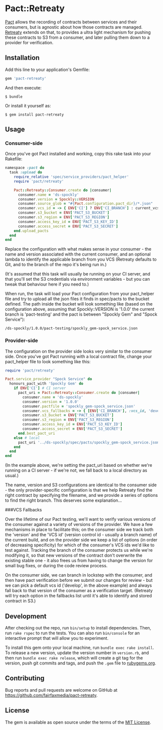 # Pact::Retreaty

[Pact](http://github.com/pact/pact) allows the recording of contracts between services and their consumers, but is agnostic about how those contracts are managed. [Retreaty](http://github.com/fairfacemedia/pact-retreaty) extends on that, to provides a ultra light mechanism for pushing these contracts to S3 from a consumer, and later pulling them down to a provider for verification.

## Installation

Add this line to your application's Gemfile:

```ruby
gem 'pact-retreaty'
```

And then execute:

    $ bundle

Or install it yourself as:

    $ gem install pact-retreaty

## Usage

### Consumer-side

Once you've got Pact installed and working, copy this rake task into your Rakefile:

```ruby
namespace :pact do
  task :upload do
    require_relative 'spec/service_providers/pact_helper'
    require 'pact/retreaty'

    Pact::Retreaty::Consumer.create do |consumer|
      consumer.name = 'ds-spockly'
      consumer.version = Spockly::VERSION
      consumer.source_glob = "#{Pact.configuration.pact_dir}/*.json"
      consumer.vcs_id = -> { ENV['CI'] ? ENV['CI_BRANCH'] : current_vcs_id }
      consumer.s3_bucket = ENV['PACT_S3_BUCKET']
      consumer.s3_region = ENV['PACT_S3_REGION']
      consumer.access_key_id = ENV['PACT_S3_KEY_ID']
      consumer.access_secret = ENV['PACT_S3_SECRET']
    end.upload_pacts
  end
end
```

Replace the configuration with what makes sense in your consumer - the name and version associated with the current consumer, and an optional lambda to identify the applicable branch from you VCS (Retreaty defaults to Git, and to the branch of the repo it's being run in.)

(It's assumed that this task will usually be running on your CI server, and that you'll set the S3 credentials via environment variables - but you can tweak that behaviour here if you need to.)

When run, the task will load your Pact configuration from your pact_helper file and try to upload all the json files it finds in spec/pacts to the bucket defined. The path inside the bucket will look something like (based on the configuration above, assuming that Spockly::VERSION is '1.0.0' the current branch is 'pact-testing' and the pact is between "Spockly Gem" and "Spock Service"):

```
/ds-spockly/1.0.0/pact-testing/spockly_gem-spock_service.json
```

### Provider-side

The configuration on the provider side looks very similar to the consumer side. Once you've got Pact running with a local contract file, change your pact_helper file to look something like this:

```ruby
require 'pact/retreaty'

Pact.service_provider "Spock Service" do
  honours_pact_with 'Spockly Gem' do
    if ENV['CI'] # CI server
      pact_uri = Pact::Retreaty::Consumer.create do |consumer|
        consumer.name = 'ds-spockly'
        consumer.version = '1.0.0'
        consumer.pactfile = 'spockly_gem-spock_service.json'
        consumer.vcs_fallbacks = -> { [ENV['CI_BRANCH'], :vcs_id, 'develop'] }
        consumer.s3_bucket = ENV['PACT_S3_BUCKET']
        consumer.s3_region = ENV['PACT_S3_REGION']
        consumer.access_key_id = ENV['PACT_S3_KEY_ID']
        consumer.access_secret = ENV['PACT_S3_SECRET']
      end.best_pact_uri
    else # local
      pact_uri '../ds-spockly/spec/pacts/spockly_gem-spock_service.json'
    end
  end
end
```

(In the example above, we're setting the pact_uri based on whether we're running on a CI server - if we're not, we fall back to a local directory as usual.)

The name, version and S3 configurations are identical to the consumer side - the only provider-specific configuration is that we help Retreaty find the right contract by specifying the filename, and we provide a series of options to find the right branch. This deserves some explanation...

###VCS Fallbacks

Over the lifetime of our Pact testing, we'll want to verify various versions of the consumer against a variety of versions of the provider. We have a few mechanisms in place to facilitate this; on the consumer side we track both the 'version' and the 'VCS id' (version control id - usually a branch name) of the current build, and on the provider side we keep a list of options (in order of decreasing specificity) for which of the consumer's VCS ids we'd like to test against. Tracking the branch of the consumer protects us while we're modifying it, so that new versions of the contract don't overwrite the existing stable one - it also frees us from having to change the version for small bug fixes, or during the code review process.

On the consumer side, we can branch in lockstep with the consumer, and then have pact verification before we submit our changes for review - but we can pick a default vcs id ('develop', in the above example) and always fall back to that version of the consumer as a verification target. (Retreaty will try each option in the fallbacks list until it's able to identify and stored contract in S3.)

## Development

After checking out the repo, run `bin/setup` to install dependencies. Then, run `rake rspec` to run the tests. You can also run `bin/console` for an interactive prompt that will allow you to experiment.

To install this gem onto your local machine, run `bundle exec rake install`. To release a new version, update the version number in `version.rb`, and then run `bundle exec rake release`, which will create a git tag for the version, push git commits and tags, and push the `.gem` file to [rubygems.org](https://rubygems.org).

## Contributing

Bug reports and pull requests are welcome on GitHub at https://github.com/fairfaxmedia/pact-retreaty.


## License

The gem is available as open source under the terms of the [MIT License](http://opensource.org/licenses/MIT).
